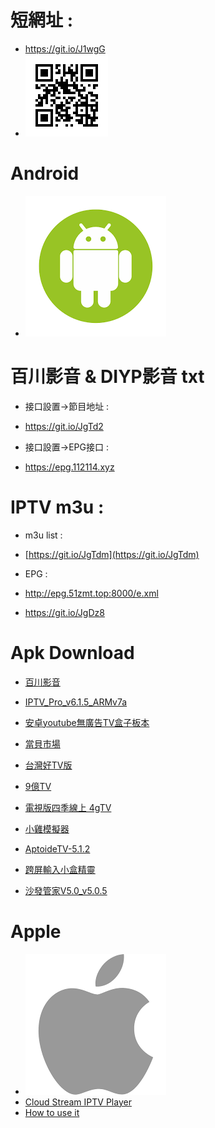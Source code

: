 # 短網址 :
- https://git.io/J1wgG
- ![MyQR](./MyQR.png)

# Android 
- ![Android](./Android.png)
# 百川影音 & DIYP影音 txt
- 接口設置->節目地址 :
- https://git.io/JgTd2

- 接口設置->EPG接口 :
- https://epg.112114.xyz

# IPTV m3u :
- m3u list :
- [https://git.io/JgTdm](https://git.io/JgTdm)

- EPG :
- http://epg.51zmt.top:8000/e.xml
- https://git.io/JgDz8

# Apk Download

- [百川影音](https://github.com/StanleyChen0924/Myself/blob/main/.github/ts/Apk/%E7%99%BE%E5%B7%9D%E5%BD%B1%E9%9F%B3%20%E6%94%AF%E6%8C%81tvbus.apk?raw=true)

- [IPTV_Pro_v6.1.5_ARMv7a](https://github.com/StanleyChen0924/Myself/blob/main/.github/ts/Apk/IPTV_Pro_v6.1.5_ARMv7a.apk?raw=true)

- [安卓youtube無廣告TV盒子板本](https://github.com/yuliskov/SmartTubeNext/releases/download/12.24/STubeNext_ststable_v12.24_r.apk)

- [當貝市場](https://github.com/StanleyChen0924/Myself/blob/main/.github/ts/Apk/Danbamark.apk?raw=true)

- [台灣好TV版](https://github.com/StanleyChen0924/Myself/blob/main/.github/ts/Apk/TaiwangoodBD8.2.apk?raw=true)

- [9億TV](https://github.com/StanleyChen0924/Myself/blob/main/.github/ts/Apk/9E_TV.apk?raw=true)

- [電視版四季線上 4gTV](https://github.com/StanleyChen0924/Myself/blob/main/.github/ts/Apk/%E9%9B%BB%E8%A6%96%E7%89%88%E5%9B%9B%E5%AD%A3%E7%B7%9A%E4%B8%8A%204gTV_v1.2.7.apk?raw=true)

- [小雞模擬器](https://github.com/StanleyChen0924/Myself/blob/main/.github/ts/Apk/xiaoji_1.7.25-A128.apk?raw=true)

- [AptoideTV-5.1.2](https://github.com/StanleyChen0924/Myself/blob/main/.github/ts/Apk/AptoideTV-5.1.2.apk?raw=true)

- [跨屏輸入小盒精靈](https://github.com/StanleyChen0924/Myself/blob/main/.github/ts/Apk/%E8%B7%A8%E5%B1%8F%E8%BC%B8%E5%85%A5%E5%B0%8F%E7%9B%92%E7%B2%BE%E9%9D%88.apk?raw=true)

- [沙發管家V5.0_v5.0.5](https://github.com/StanleyChen0924/Myself/blob/main/.github/ts/Apk/%E6%B2%99%E7%99%BC%E7%AE%A1%E5%AE%B6V5.0_v5.0.5_webwww.apk?raw=true)

# Apple 
- ![Apple](./Apple.png)
- [Cloud Stream IPTV Player](https://apps.apple.com/us/app/cloud-stream-iptv-player/id1138002135)
- [How to use it](https://it-note.org/2017/08/25/cloudstream/)
